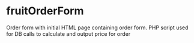 # fruitOrderForm
Order form with initial HTML page containing order form. PHP script used for DB calls to calculate and output price for order
